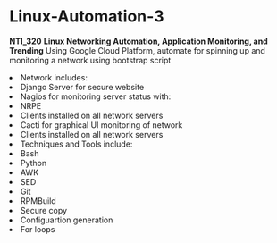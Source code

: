 # Linux-Automation-3
<b>NTI_320</b>
<ui></ui>
<b>Linux Networking Automation, Application Monitoring, and Trending</b>
<ui></ui>
Using Google Cloud Platform, automate for spinning up and monitoring a network using bootstrap script
<ui></ui>
<li>Network includes:</li>
   <li>Django Server for secure website</li>
   <li>Nagios for monitoring server status with:</li>
      <li>NRPE</li>
      <li>Clients installed on all network servers</li>
   <li>Cacti for graphical UI monitoring of network</li>
      <li>Clients installed on all network servers</li>
<li>Techniques and Tools include:</li>
   <li>Bash</li>
   <li>Python</li>
   <li>AWK</li>
   <li>SED</li>
   <li>Git</li>
   <li>RPMBuild</li>
   <li>Secure copy</li>
   <li>Configuartion generation</li>
   <li>For loops</li>



